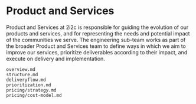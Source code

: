 # Product and Services

Product and Services at 2i2c is responsible for guiding the evolution of our products and services, and for representing the needs and potential impact of the communities we serve.
The engineering sub-team works as part of the broader Product and Services team to define ways in which we aim to improve our services, prioritize deliverables according to their impact, and execute on delivery and implementation.

```{toctree}
overview.md
structure.md
deliveryflow.md
prioritization.md
pricing/strategy.md
pricing/cost-model.md
```
